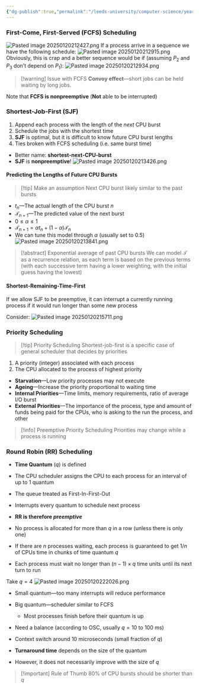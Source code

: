 ```yaml
---
{"dg-publish":true,"permalink":"/leeds-university/computer-science/year-2/operating-systems/revision/w7-scheduling/p3-scheduling-algorithms/"}
---
```



### First-Come, First-Served (FCFS) Scheduling
![Pasted image 20250120212427.png](/img/user/Leeds%20University/Computer%20Science/Year%202/Operating%20Systems/Revision/images/Pasted%20image%2020250120212427.png)
If a process arrive in a sequence we have the following schedule:
![Pasted image 20250120212915.png](/img/user/Leeds%20University/Computer%20Science/Year%202/Operating%20Systems/Revision/images/Pasted%20image%2020250120212915.png)
Obviously, this is crap and a better sequence would be if (assuming $P_{2}$ and $P_{3}$ don’t depend on $P_{1}$):
![Pasted image 20250120212934.png](/img/user/Leeds%20University/Computer%20Science/Year%202/Operating%20Systems/Revision/images/Pasted%20image%2020250120212934.png)
>[!warning] Issue with FCFS
>**Convoy effect**—short jobs can be held waiting by long jobs.

Note that **FCFS is nonpreemptive** (**Not** able to be interrupted)
### Shortest-Job-First (SJF)
1. Append each process with the length of the *next* CPU burst
2. Schedule the jobs with the shortest time
3. **SJF** is optimal, but it is difficult to know future CPU burst lengths
4. Ties broken with FCFS scheduling (i.e. same burst time)

- Better name: **shortest-next-CPU-burst**
- **SJF** is **nonpreemptive**!
![Pasted image 20250120213426.png](/img/user/Leeds%20University/Computer%20Science/Year%202/Operating%20Systems/Revision/images/Pasted%20image%2020250120213426.png)
#### Predicting the Lengths of Future CPU Bursts
>[!tip] Make an assumption
>Next CPU burst likely similar to the past bursts

- $t_{n}$—The actual length of the CPU burst $n$
- $\mathcal{T}_{n+1}$—The predicted value of the next burst
- $0\leq\alpha\leq1$
- $\mathcal{T}_{n+1}=\alpha t_{n}+(1-\alpha)\mathcal{T}_{n}$
- We can tune this model through $\alpha$ (usually set to $0.5$)
![Pasted image 20250120213841.png](/img/user/Leeds%20University/Computer%20Science/Year%202/Operating%20Systems/Revision/images/Pasted%20image%2020250120213841.png)
>[!abstract] Exponential average of past CPU bursts
>We can model $\mathcal{T}$ as a recurrence relation, as each term is based on the previous terms (with each successive term having a lower weighting, with the initial guess having the lowest)

#### Shortest-Remaining-Time-First
If we allow SJF to be preemptive, it can interrupt a currently running process if it would run longer than some new process

Consider:
![Pasted image 20250120215711.png](/img/user/Leeds%20University/Computer%20Science/Year%202/Operating%20Systems/Revision/images/Pasted%20image%2020250120215711.png)
### Priority Scheduling
>[!tip] Priority Scheduling
>Shortest-job-first is a specific case of general scheduler that decides by priorities

1. A priority (integer) associated with each process
2. The CPU allocated to the process of highest priority

- **Starvation**—Low priority processes may not execute
- **Ageing**—Increase the priority proportional to waiting time
- **Internal Priorities**—Time limits, memory requirements, ratio of average I/O burst
- **External Priorities**—The importance of the process, type and amount of  funds being paid for the CPUs, who is asking to the run the process, and other

>[!info] Preemptive Priority Scheduling
>Priorities may change while a process is running

### Round Robin (RR) Scheduling

- **Time Quantum** ($q$) is defined
- The CPU scheduler assigns the CPU to each process for an interval of up to $1$ quantum
- The queue treated as First-In-First-Out
- Interrupts every quantum to schedule next process
- **RR is therefore *preemptive***
- No process is allocated for more than $q$ in a row (unless there is only one)

- If there are $n$ processes waiting, each process is guaranteed to get $1/n$ of CPUs time in chunks of time quantum $q$
- Each process must wait no longer than $(n-1)\times q$ time units until its next turn to run

Take $q=4$
![Pasted image 20250120222026.png](/img/user/Leeds%20University/Computer%20Science/Year%202/Operating%20Systems/Revision/images/Pasted%20image%2020250120222026.png)
- Small quantum—too many interrupts will reduce performance
- Big quantum—scheduler similar to FCFS
	- Most processes finish before their quantum is up
- Need a balance (according to OSC, usually $q=10$ to $100$ ms)
- Context switch around $10$ microseconds (small fraction of $q$)

- **Turnaround time** depends on the size of the quantum
- However, it does not necessarily improve with the size of $q$

>[!important] Rule of Thumb
>$80\%$ of CPU bursts should be shorter than $q$

